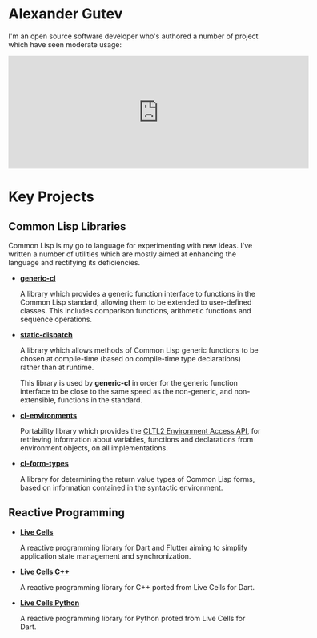 # Alexander Gutev

I'm an open source software developer who's authored a number of
project which have seen moderate usage:

<iframe src="https://github.com/sponsors/alex-gutev/card" title="Sponsor alex-gutev" height="225" width="600" style="border: 0;"></iframe>

# Key Projects

## Common Lisp Libraries

Common Lisp is my go to language for experimenting with new
ideas. I've written a number of utilities which are mostly aimed at
enhancing the language and rectifying its deficiencies.

- [**generic-cl**](https://github.com/alex-gutev/generic-cl)

  A library which provides a generic function interface to functions
  in the Common Lisp standard, allowing them to be extended to
  user-defined classes. This includes comparison functions, arithmetic
  functions and sequence operations.

- [**static-dispatch**](https://github.com/alex-gutev/static-dispatch)

  A library which allows methods of Common Lisp generic functions to
  be chosen at compile-time (based on compile-time type declarations)
  rather than at runtime.

  This library is used by **generic-cl** in order for the generic
  function interface to be close to the same speed as the non-generic,
  and non-extensible, functions in the standard.

- [**cl-environments**](https://github.com/alex-gutev/cl-environments)

  Portability library which provides the [CLTL2 Environment Access
  API](https://www.cs.cmu.edu/Groups/AI/html/cltl/clm/node102.html),
  for retrieving information about variables, functions and
  declarations from environment objects, on all implementations.

- [**cl-form-types**](https://github.com/alex-gutev/cl-form-types)

  A library for determining the return value types of Common Lisp
  forms, based on information contained in the syntactic environment.

## Reactive Programming

- [**Live Cells**](https://livecell.gutev.dev)

  A reactive programming library for Dart and Flutter aiming to simplify application state management and synchronization.

- [**Live Cells C++**](https://gutev.dev/live_cells_cpp)

  A reactive programming library for C++ ported from Live Cells for Dart.

- [**Live Cells Python**](https://gutev.dev/live_cells_py)

  A reactive programming library for Python proted from Live Cells for Dart.

